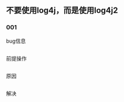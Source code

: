 
## 不要使用log4j，而是使用log4j2

### 001
bug信息
```text

```
前提操作
```text

```
原因
```text

```
解决
```text

```
